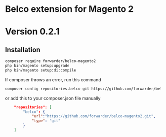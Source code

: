 # Belco extension for Magento 2

# Version 0.2.1

## Installation

```bash
composer require forwarder/belco-magento2
php bin/magento setup:upgrade
php bin/magento setup:di:compile
```

If composer throws an error, run this command
```bash
composer config repositories.belco git https://github.com/forwarder/belco-magento2.git
```

or add this to your composer.json file manually
```json
    "repositories": [
        "belco": {     
            "url":"https://github.com/forwarder/belco-magento2.git",
            "type": "git"
        }
    ]
```
